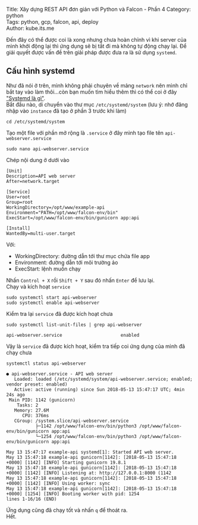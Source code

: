 Title: Xây dựng REST API đơn giản với Python và Falcon - Phần 4 
Category: python  
Tags: python, gcp, falcon, api, deploy  
Author: kube.its.me  


Đến đây có thể được coi là xong nhưng chưa hoàn chỉnh vì khi server của mình khởi động lại thì ứng dụng sẽ bị tắt đi mà không tự động chạy lại. Để giải quyết được vấn đề trên giải pháp được đưa ra là sử dụng `systemd`.
## Cấu hình systemd
Như đã nói ở trên, mình không phải chuyên về mảng `network` nên mình chỉ bắt tay vào làm thôi...còn bạn muốn tìm hiểu thêm thì có thể coi ở đây ["Systemd là gì"](https://techtalk.vn/blog/posts/systemd-la-gi).  
Bắt đầu nào, di chuyển vào thư mục `/etc/systemd/system` (lưu ý: nhớ đăng nhập vào `instance` đã tạo ở phần 3 trước khi làm)
```
cd /etc/systemd/system
```
Tạo một file với phần mở rộng là `.service` ở đây mình tạo file tên `api-webserver.service`
```
sudo nano api-webserver.service
```
Chép nội dung ở dưới vào
```
[Unit]
Description=API web server
After=network.target

[Service]
User=root
Group=root
WorkingDirectory=/opt/www/example-api
Environment="PATH=/opt/www/falcon-env/bin"
ExecStart=/opt/www/falcon-env/bin/gunicorn app:api

[Install]
WantedBy=multi-user.target
```
Với:
  - WorkingDirectory: đường dẫn tới thư mục chứa file app
  - Environment: đường dẫn tới môi trường ảo
  - ExecStart: lệnh muốn chạy

Nhấn `Control + X` rồi `Shift + Y` sau đó nhấn `Enter` để lưu lại.  
Chạy và kích hoạt `service`
```
sudo systemctl start api-webserver
sudo systemctl enable api-webserver
```
Kiểm tra lại `service` đã được kích hoạt chưa
```
sudo systemctl list-unit-files | grep api-webserver
```
```
api-webserver.service                      enabled 
```
Vậy là `service` đã được kích hoạt, kiểm tra tiếp coi ứng dụng của mình đã chạy chưa
```
systemctl status api-webserver
```
```
● api-webserver.service - API web server
   Loaded: loaded (/etc/systemd/system/api-webserver.service; enabled; vendor preset: enabled)
   Active: active (running) since Sun 2018-05-13 15:47:17 UTC; 4min 24s ago
 Main PID: 1142 (gunicorn)
    Tasks: 2
   Memory: 27.6M
      CPU: 376ms
   CGroup: /system.slice/api-webserver.service
           ├─1142 /opt/www/falcon-env/bin/python3 /opt/www/falcon-env/bin/gunicorn app:api
           └─1254 /opt/www/falcon-env/bin/python3 /opt/www/falcon-env/bin/gunicorn app:api

May 13 15:47:17 example-api systemd[1]: Started API web server.
May 13 15:47:18 example-api gunicorn[1142]: [2018-05-13 15:47:18 +0000] [1142] [INFO] Starting gunicorn 19.8.1
May 13 15:47:18 example-api gunicorn[1142]: [2018-05-13 15:47:18 +0000] [1142] [INFO] Listening at: http://127.0.0.1:8000 (1142
May 13 15:47:18 example-api gunicorn[1142]: [2018-05-13 15:47:18 +0000] [1142] [INFO] Using worker: sync
May 13 15:47:18 example-api gunicorn[1142]: [2018-05-13 15:47:18 +0000] [1254] [INFO] Booting worker with pid: 1254
lines 1-16/16 (END)
```
Ứng dụng cũng đã chạy tốt và nhấn `q` để thoát ra.  
Hết.
